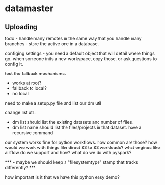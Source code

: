 # datamaster


Uploading
---------

todo - 
handle many remotes in the same way that you handle many branches - store the active one in a database.

configing settings - you need a default object that will detail where things go. when someone inits a new
workspace, copy those. or ask questions to config it.

test the fallback mechanisms.
- works at root?
- fallback to local?
- no local


need to make a setup.py file and list our dm util

change list util:
- dm list should list the existing datasets and number of files.
- dm list name should list the files/projects in that dataset. have a recursive command

our system works fine for python workflows. how common are those? how would we work with things like direct S3 to S3 workloads?
what engines like airflow do we support and how?
what do we do with pyspark?

*** - maybe we should keep a "filesystemtype" stamp that tracks differently? ***

how important is it that we have this python easy demo?
